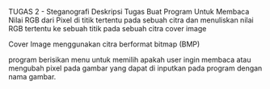 TUGAS 2 - Steganografi
Deskripsi Tugas
Buat Program Untuk Membaca Nilai RGB dari Pixel di titik tertentu pada sebuah citra dan menuliskan nilai RGB tertentu ke sebuah titik pada sebuah citra cover image

Cover Image menggunakan citra berformat bitmap (BMP)

program berisikan menu untuk memilih apakah user ingin membaca atau mengubah pixel pada gambar yang dapat di inputkan pada program dengan nama gambar.
